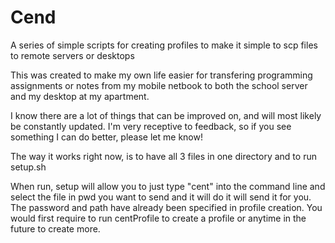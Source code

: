 # Cend
A series of simple scripts for creating profiles to make it simple to scp files to remote servers or desktops

This was created to make my own life easier for transfering programming assignments or notes from my mobile netbook to both the school server and my desktop at my apartment. 

I know there are a lot of things that can be improved on, and will most likely be constantly updated. I'm very receptive to feedback, so if you see something I can do better, please let me know!

The way it works right now, is to have all 3 files in one directory and to run setup.sh

When run, setup will allow you to just type "cent" into the command line and select the file in pwd you want to send and it will do it will send it for you. The password and path have already been specified in profile creation. You would first require to run centProfile to create a profile or anytime in the future to create more. 
